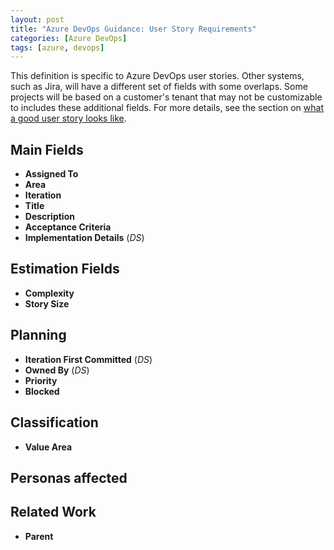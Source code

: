 ```yaml
---
layout: post
title: "Azure DevOps Guidance: User Story Requirements"
categories: [Azure DevOps]
tags: [azure, devops]
---
```


This definition is specific to Azure DevOps user stories. Other systems, such as Jira, will have a different set of fields with some overlaps.
Some projects will be based on a customer's tenant that may not be customizable to includes these additional fields.  For more details, see the section on [what a good user story looks like](/_posts/2023-02-28-azure-devops-guidance-sprint-planning.md).

## Main Fields

- **Assigned To**
- **Area**
- **Iteration**
- **Title**
- **Description**
- **Acceptance Criteria**
- **Implementation Details** (_DS_)

## Estimation Fields

- **Complexity**
- **Story Size**

## Planning

- **Iteration First Committed** (_DS_)
- **Owned By** (_DS_)
- **Priority**
- **Blocked**

## Classification

- **Value Area**

## Personas affected


## Related Work

- **Parent**

